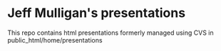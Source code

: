 # Jeff Mulligan's presentations

This repo contains html presentations formerly managed using
CVS in public\_html/home/presentations

